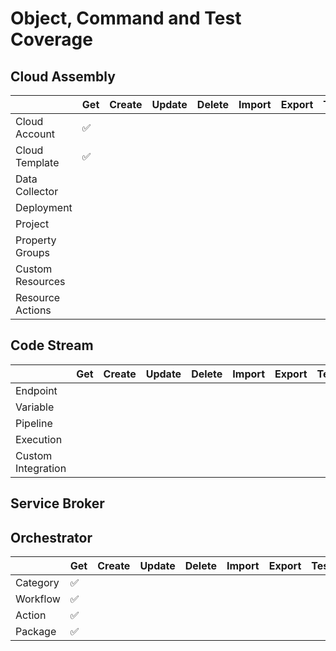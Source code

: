 
# Object, Command and Test Coverage

## Cloud Assembly

|                | Get | Create | Update | Delete | Import | Export | Testing |
|----------------|-----|--------|--------|--------|--------|--------|---------|
| Cloud Account  | :white_check_mark: |        |        |        |        |        |         |
| Cloud Template | :white_check_mark: |        |        |        |        |        |         |
| Data Collector |     |        |        |        |        |        |         |
| Deployment     |     |        |        |        |        |        |         |
| Project        |     |        |        |        |        |        |         |
| Property Groups        |     |        |        |        |        |        |         |
| Custom Resources        |     |        |        |        |        |        |         |
| Resource Actions       |     |        |        |        |        |        |         |

## Code Stream

|                    | Get | Create | Update | Delete | Import | Export | Testing |
|--------------------|-----|--------|--------|--------|--------|--------|---------|
| Endpoint           |     |        |        |        |        |        |         |
| Variable           |     |        |        |        |        |        |         |
| Pipeline           |     |        |        |        |        |        |         |
| Execution          |     |        |        |        |        |        |         |
| Custom Integration |     |        |        |        |        |        |         |

## Service Broker
## Orchestrator

|           | Get | Create | Update | Delete | Import | Export | Testing |
|-----------|-----|--------|--------|--------|--------|--------|---------|
| Category  | :white_check_mark: |        |        |        |        |        |         |
| Workflow  | :white_check_mark: |        |        |        |        |        |         |
| Action    | :white_check_mark: |        |        |        |        |        |         |
| Package   | :white_check_mark: |        |        |        |        |        |         |

